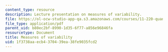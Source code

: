 ```yaml
---
content_type: resource
description: Lecture presentation on measures of variability.
file: https://ol-ocw-studio-app-qa.s3.amazonaws.com/courses/11-220-quantitative-reasoning-statistical-methods-for-planners-i-spring-2009/1f3738aaecb4370439ea38fe9035fcd2_MIT11_220s09_lec05.pdf
file_type: application/pdf
parent_uid: b80ec2bf-8990-1d35-6f77-a856e96846fa
resourcetype: Document
title: Measures of variability
uid: 1f3738aa-ecb4-3704-39ea-38fe9035fcd2
---
```

